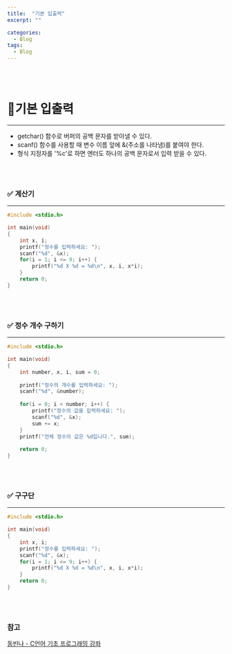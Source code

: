 ```yaml
---
title:  "기본 입출력"
excerpt: ""

categories:
  - Blog
tags:
  - Blog
---
```


<br/><br/>

# 📌기본 입출력
---------------------------------------
- getchar() 함수로 버퍼의 공백 문자를 받아낼 수 있다.
- scanf() 함수를 사용할 때 변수 이름 앞에 &(주소를 나타냄)를 붙여야 한다.
- 형식 지정자를 '%c'로 하면 엔터도 하나의 공백 문자로서 입력 받을 수 있다.

<br/><br/>

### ✅ 계산기
---------------------------------------

```c
#include <stdio.h>

int main(void)
{
	int x, i;
	printf("정수를 입력하세요: ");
	scanf("%d", &x);
	for(i = 1; i <= 9; i++) {
		printf("%d X %d = %d\n", x, i, x*i);
	}
	return 0;
}
``` 

<br/><br/>

### ✅ 정수 개수 구하기
---------------------------------------

```c
#include <stdio.h> 

int main(void)
{
	int number, x, i, sum = 0;
	
	printf("정수의 개수를 입력하세요: ");
	scanf("%d", &number);
	
	for(i = 0; i < number; i++) {
		printf("정수의 값을 입력하세요: ");
		scanf("%d", &x);
		sum += x;
	}
	printf("전체 정수의 값은 %d입니다.", sum);
	
	return 0;
}
``` 

<br/><br/>

### ✅ 구구단
---------------------------------------

```c
#include <stdio.h>

int main(void)
{
	int x, i;
	printf("정수를 입력하세요: ");
	scanf("%d", &x);
	for(i = 1; i <= 9; i++) {
		printf("%d X %d = %d\n", x, i, x*i);
	}
	return 0;
}
``` 

<br/><br/>

### 참고
[동빈나 - C언어 기초 프로그래밍 강좌](https://www.youtube.com/watch?v=dh4hdtZ00EU&list=PLRx0vPvlEmdDNHeulKC6JM25MmZVS_3nT&index=1&t=2s)